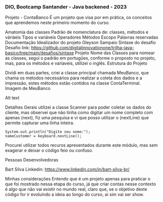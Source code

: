 ### DIO, Bootcamp Santander - Java backened - 2023
Projeto - ContaBanco
É um projeto que visa por em prática, os conceitos que aprendemos neste primeiro momento do curso.

 Amatomia das classes
 Padrão de nomenclatura de: classes, métodos e váriáeis
 Tipos e variáveis
 Operadores
 Métodos
 Escopo
 Palavras reservadas
 Documentação
Idealizador do projeto
Gleyson Sampaio
Sintaxe do desafio Desafio
link: https://github.com/digitalinnovationone/trilha-java-basico/tree/main/desafios/sintaxe
Projeto
Nome das Classes
para nomear as classes, segui o padrão em portugûes, conforme o proposto no projeto,
mas, para os métodos e varíaveis, utilizei o inglês.
Estrutura do Projeto

Dividi em duas partes, criei a classe principal chamada MeuBanco, que chama os métodos
necessários para realizar a coleta dos dados e a impressão, estes métodos estão contidos
na classe ContaTerminal.  
Imagem de MeuBanco

Alt text

Detalhes Gerais
utilizei a classe Scanner para poder coletar os dados do cliente, mas observei que não tinha como digitar um nome completo com apenas (next), fiz uma pesquisa e vi que posso utilizar o (nextLine) que permite capturar uma linha inteira.

    System.out.println("Digite seu nome:");
    nameCustomer = keyboard.nextLine();
Procurei utilizar todos recuros apresentados durante este módulo, mas sem exagerar e deixar o código feio ou confuso.

Pessoas Desenvolvedoras

Bart Silva
Linkedin: https://www.linkedin.com/in/bart-silva-br/

Minhas considerações
Entendo que é um projeto apenas para praticar o que foi mostrado nessa etapa do curso, já que criar contas nesse contexto é algo que não vai existir no mundo real, claro que, se o objetivo deste código for ir evoluindo a ideia ao longo do curso, ai sim vai ser show.
